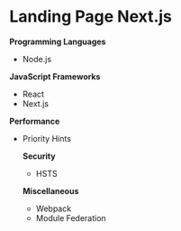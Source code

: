 # Landing Page Next.js

**Programming Languages**

- Node.js

**JavaScript Frameworks**

- React
- Next.js

**Performance**

- Priority Hints

  **Security**

  - HSTS

  **Miscellaneous**

  - Webpack
  - Module Federation

  
